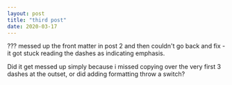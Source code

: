 ```yaml
---
layout: post
title: "third post"
date: 2020-03-17
---
```

???
messed up the front matter in post 2 and then couldn't go back and fix - it got stuck reading the dashes as indicating emphasis. 

Did it get messed up simply because i missed copying over the very first 3 dashes at the outset, or did adding formatting throw a switch?
